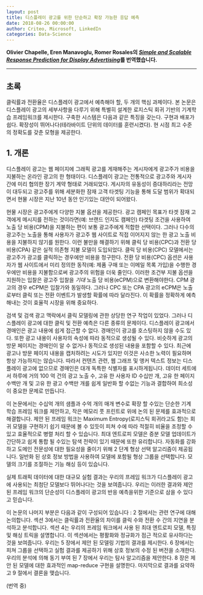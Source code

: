 ```yaml
---
layout: post
title: 디스플레이 광고를 위한 단순하고 확장 가능한 응답 예측
date: 2018-08-26 00:00:00
author: Criteo, Microsoft, LinkedIn
categories: Data-Science
---  
```

  
  
**Olivier Chapelle, Eren Manavoglu, Romer Rosales의 [*Simple and Scalable Response Prediction for Display Advertising*](http://people.csail.mit.edu/romer/papers/TISTRespPredAds.pdf)를 번역했습니다.**
  
  
- - -
    
## 초록
  
클릭률과 전환율은 디스플레이 광고에서 예측해야 할, 두 개의 핵심 과제이다. 본 논문은 디스플레이 광고의 세부사항을 다루기 위해 특별히 설계한 로지스틱 회귀 기반의 기계학습 프레임워크를 제시한다. 구축한 시스템은 다음과 같은 특징을 갖는다. 구현과 배포가 쉽다. 확장성이 뛰어나다(테라바이트 단위의 데이터를 훈련시켰다). 현 시점 최고 수준의 정확도를 갖춘 모형을 제공한다.
  
## 1. 개론  
  
디스플레이 광고는 웹 페이지에 그래픽 광고를 게재해주는 게시자에게 광고주가 비용을 지불하는 온라인 광고의 한 형태이다. 디스플레이 광고는 전통적으로 광고주와 게시자 간에 미리 협의한 장기 계약 형태로 거래되었다. 게시자의 유동성이 증대하리라는 전망이 대두되고 광고주를 위해 세분화한 잠재 고객 타겟팅 기능을 통해 도달 범위가 확대되면서 현물 시장은 지난 10년 동안 인기있는 대안이 되어왔다.
  
현물 시장은 광고주에게 다양한 지불 옵션을 제공한다. 광고 캠페인 목표가 타겟 잠재 고객에게 메시지를 전하는 것이라면(예: 브랜드 인지도 캠페인) 타겟팅 조건을 사용하여 노출 당 비용(CPM)을 지불하는 편이 보통 광고주에게 적합한 선택이다. 그러나 다수의 광고주는 노출을 통해 사용자가 광고주 웹 사이트로 직접 이어지지 않는 한 광고 노출 비용을 지불하지 않기를 원한다. 이런 불만을 해결하기 위해 클릭 당 비용(CPC)과 전환 당 비용(CPA) 같은 실적 의존형 지불 모델이 도입되었다. 클릭 당 비용(CPC) 모델에서는 광고주가 광고를 클릭하는 경우에만 비용을 청구한다. 전환 당 비용(CPC) 옵션은 사용자가 웹 사이트에서 미리 정의한 동작(예: 제품 구매 또는 이메일 목록 가입)을 수행한 경우에만 비용을 지불함으로써 광고주의 위험을 더욱 줄인다. 이러한 조건부 지불 옵션을 지원하는 입찰은 광고주 입찰을 *기대* 노출 당 비용(eCPM)으로 변환해야한다. CPM 광고의 경우 eCPM은 입찰가와 동일하다. 그러나 CPC 또는 CPA 광고의 eCPM은 노출로부터 클릭 또는 전환 이벤트가 발생할 확률에 따라 달라진다. 이 확률을 정확하게 예측해내는 것이 효율적 시장을 위해 중요하다.

검색 및 검색 광고 맥락에서 클릭 모델링에 관한 상당한 연구 작업이 있었다. 그러나 디스플레이 광고에 대한 클릭 및 전환 예측은 다른 종류의 문제이다. 디스플레이 광고에서 경매인은 광고 내용에 쉽게 접근할 수 없다. 경매인이 광고를 호스팅하지 않을 수도 있다. 또한 광고 내용이 사용자의 속성에 따라 동적으로 생성될 수 있다. 비슷하게 광고의 방문 페이지는 경매인이 알 수 없거나 동적으로 생성된 내용을 포함할 수 있다. 최근에 광고나 방문 페이지 내용을 캡처하려는 시도가 있지만 이것은 사소한 노력이 필요하며 항상 가능하지는 않습니다. 따라서 컨텐츠 관련, 웹 그래프 및 앵커 텍스트 정보는 디스플레이 광고에 없으므로 경매인은 대개 독특한 식별자를 표시하게됩니다. 데이터 세트에서 하루에 거의 100 억 건의 광고 노출 수, 고유 한 사용자 ID 수십만 개, 고유 한 페이지 수백만 개 및 고유 한 광고 수백만 개를 쉽게 일반화 할 수없는 기능과 결합하여 희소성이 중요한 문제로 만듭니다.
  
이 논문에서는 수십억 개의 샘플과 수억 개의 매개 변수로 확장 할 수있는 단순한 기계 학습 프레임 워크를 제안하고, 작은 메모리 풋 프린트로 위에 논의 된 문제를 효과적으로 해결합니다. 제안 된 프레임 워크는 Maximum Entropy(로지스틱 회귀라고도 함)는 회귀 모델을 구현하기 쉽기 때문에 볼 수 있듯이 피쳐 수에 따라 적절히 비율을 조정할 수 있고 효율적으로 병렬 처리 할 수 있습니다. 최대 엔트로피 모델은 증분 모델 업데이트가 간단하고 쉽게 통합 될 수있는 탐색 전략이 있기 때문에 또한 유리합니다. 자동화를 강화하고 도메인 전문성에 대한 필요성을 줄이기 위해 2 단계 형상 선택 알고리즘이 제공됩니다. 일반화 된 상호 정보 방법을 사용하여 모델에 포함될 형상 그룹을 선택합니다. 모델의 크기를 조절하는 기능 해싱 등이 있습니다.
  
실제 트래픽 데이터에 대한 대규모 실험 결과는 우리의 프레임 워크가 디스플레이 광고에 사용되는 최첨단 모델보다 뛰어나다는 것을 보여줍니다. 우리는 이러한 결과와 제안 된 프레임 워크의 단순성이 디스플레이 광고의 반응 예측을위한 기준으로 삼을 수 있다고 믿습니다.

이 논문의 나머지 부분은 다음과 같이 구성되어 있습니다 : 2 절에서는 관련 연구에 대해 논의합니다. 섹션 3에서는 클릭률과 전환율의 차이를
클릭 수와 전환 수 간의 지연을 분석하고 분석합니다. 섹션 4는 우리의 프레임 워크에서 사용 된 최대 엔트로피 모델, 특징 및 해싱 트릭을 설명합니다. 이 섹션에서는 평활화와 정규화가 점근 적으로 유사하다는 것을 보여줍니다. 우리는 5 장에서 제안 된 모델링 기법의 결과를 제시한다. 6 장에서는 피쳐 그룹을 선택하고 실험 결과를 제공하기 위해 상호 정보의 수정 된 버전을 소개한다. 우리의 분석에 의해 동기 부여 된 7 장에서 우리는 탐사 알고리즘을 제안한다. 8 장은 제안 된 모델에 대한 효과적인 map-reduce 구현을 설명한다. 마지막으로 결과를 요약하고 9 절에서 결론을 맺습니다.
  
(번역 중)
